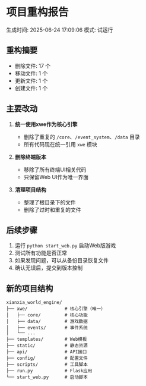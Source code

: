# 项目重构报告

生成时间: 2025-06-24 17:09:06
模式: 试运行

## 重构摘要

- 删除文件: 17 个
- 移动文件: 1 个
- 更新文件: 1 个
- 创建文件: 1 个

## 主要改动

1. **统一使用xwe作为核心引擎**
   - 删除了重复的 `/core`、`/event_system`、`/data` 目录
   - 所有代码现在统一引用 `xwe` 模块

2. **删除终端版本**
   - 移除了所有终端UI相关代码
   - 只保留Web UI作为唯一界面

3. **清理项目结构**
   - 整理了根目录下的文件
   - 删除了过时和重复的文件


## 后续步骤

1. 运行 `python start_web.py` 启动Web版游戏
2. 测试所有功能是否正常
3. 如果发现问题，可以从备份目录恢复文件
4. 确认无误后，提交到版本控制

## 新的项目结构

```
xianxia_world_engine/
├── xwe/              # 核心引擎（唯一）
│   ├── core/         # 核心功能
│   ├── data/         # 游戏数据
│   ├── events/       # 事件系统
│   └── ...
├── templates/        # Web模板
├── static/           # 静态资源
├── api/              # API接口
├── config/           # 配置文件
├── scripts/          # 工具脚本
├── run.py            # Flask应用
└── start_web.py      # 启动脚本
```
